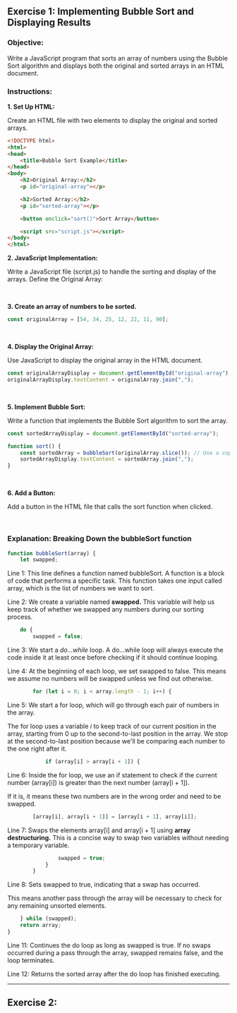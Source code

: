 ## Exercise 1: Implementing Bubble Sort and Displaying Results
### **Objective:**

Write a JavaScript program that sorts an array of numbers using the Bubble Sort algorithm and displays both the original and sorted arrays in an HTML document.

### **Instructions:**

**1. Set Up HTML:**

Create an HTML file with two elements to display the original and sorted arrays.

```html
<!DOCTYPE html>
<html>
<head>
    <title>Bubble Sort Example</title>
</head>
<body>
    <h2>Original Array:</h2>
    <p id="original-array"></p>

    <h2>Sorted Array:</h2>
    <p id="sorted-array"></p>

    <button onclick="sort()">Sort Array</button>

    <script src="script.js"></script>
</body>
</html>

```

**2. JavaScript Implementation:**

Write a JavaScript file (script.js) to handle the sorting and display of the arrays.
Define the Original Array:

&nbsp;

**3. Create an array of numbers to be sorted.**

```javascript 
const originalArray = [54, 34, 25, 12, 22, 11, 90];
```

&nbsp;

**4. Display the Original Array:**

Use JavaScript to display the original array in the HTML document.

```javascript 
const originalArrayDisplay = document.getElementById("original-array");
originalArrayDisplay.textContent = originalArray.join(",");

```
&nbsp;

**5. Implement Bubble Sort:**

Write a function that implements the Bubble Sort algorithm to sort the array.

```javascript 
const sortedArrayDisplay = document.getElementById("sorted-array");

function sort() {
    const sortedArray = bubbleSort(originalArray.slice()); // Use a copy of the original array
    sortedArrayDisplay.textContent = sortedArray.join(",");
}
```

&nbsp;

**6. Add a Button:**

Add a button in the HTML file that calls the sort function when clicked.

&nbsp;

### Explanation: Breaking Down the bubbleSort function 

```javascript 
function bubbleSort(array) {
    let swapped;
```

Line 1: This line defines a function named bubbleSort. A function is a block of code that performs a specific task. This function takes one input called array, which is the list of numbers we want to sort.

Line 2: We create a variable named **swapped.** This variable will help us keep track of whether we swapped any numbers during our sorting process.

```javascript 
    do {
        swapped = false;
```
Line 3: We start a *do...while* loop. A do...while loop will always execute the code inside it at least once before checking if it should continue looping.

Line 4: At the beginning of each loop, we set swapped to false. This means we assume no numbers will be swapped unless we find out otherwise.


```javascript 
        for (let i = 0; i < array.length - 1; i++) {
```
Line 5: We start a for loop, which will go through each pair of numbers in the array. 

The for loop uses a variable *i* to keep track of our current position in the array, starting from 0 up to the second-to-last position in the array. We stop at the second-to-last position because we'll be comparing each number to the one right after it.


```javascript 
            if (array[i] > array[i + 1]) {
```
Line 6: Inside the for loop, we use an if statement to check if the current number (array[i]) is greater than the next number (array[i + 1]). 

If it is, it means these two numbers are in the wrong order and need to be swapped.


```javascript 
        [array[i], array[i + 1]] = [array[i + 1], array[i]];
```

Line 7: Swaps the elements array[i] and array[i + 1] using **array destructuring.** This is a concise way to swap two variables without needing a temporary variable.

```javascript 
                swapped = true;
            }
        }
```
Line 8: Sets swapped to true, indicating that a swap has occurred. 

This means another pass through the array will be necessary to check for any remaining unsorted elements.

```javascript 
    } while (swapped);
    return array;
}
```
Line 11: Continues the do loop as long as swapped is true. If no swaps occurred during a pass through the array, swapped remains false, and the loop terminates.

Line 12: Returns the sorted array after the do loop has finished executing.


---------------------------------------------------

## Exercise 2: 
```javascript 
```


```javascript 
```
